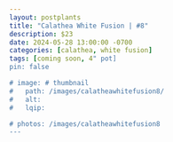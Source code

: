 ```yaml
---
layout: postplants
title: "Calathea White Fusion | #8"
description: $23
date: 2024-05-28 13:00:00 -0700
categories: [calathea, white fusion]
tags: [coming soon, 4" pot]
pin: false

# image: # thumbnail
#   path: /images/calatheawhitefusion8/
#   alt:
#   lqip:

# photos: /images/calatheawhitefusion8
---
```

